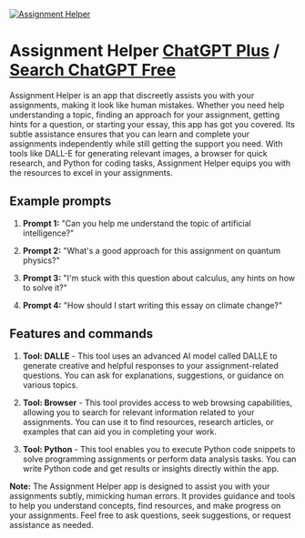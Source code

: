 
[![Assignment Helper](https://files.oaiusercontent.com/file-IrNztcKjGmq0Lfu7c14HszE5?se=2123-10-18T02%3A41%3A21Z&sp=r&sv=2021-08-06&sr=b&rscc=max-age%3D31536000%2C%20immutable&rscd=attachment%3B%20filename%3D2079c7fe-1c4e-4c18-b01a-75b571ed5aae.png&sig=NlS%2BdglWQo7MUGj44mOyjpPfWIiyAoOIGTzURUk7pEM%3D)](https://chat.openai.com/g/g-uUHn3PI4I-assignment-helper)

# Assignment Helper [ChatGPT Plus](https://chat.openai.com/g/g-uUHn3PI4I-assignment-helper) / [Search ChatGPT Free](https://gptcall.net/index.html#/?search=Assignment%20Helper)

Assignment Helper is an app that discreetly assists you with your assignments, making it look like human mistakes. Whether you need help understanding a topic, finding an approach for your assignment, getting hints for a question, or starting your essay, this app has got you covered. Its subtle assistance ensures that you can learn and complete your assignments independently while still getting the support you need. With tools like DALL-E for generating relevant images, a browser for quick research, and Python for coding tasks, Assignment Helper equips you with the resources to excel in your assignments.

## Example prompts

1. **Prompt 1:** "Can you help me understand the topic of artificial intelligence?"

2. **Prompt 2:** "What's a good approach for this assignment on quantum physics?"

3. **Prompt 3:** "I'm stuck with this question about calculus, any hints on how to solve it?"

4. **Prompt 4:** "How should I start writing this essay on climate change?"

## Features and commands

1. **Tool: DALLE** - This tool uses an advanced AI model called DALLE to generate creative and helpful responses to your assignment-related questions. You can ask for explanations, suggestions, or guidance on various topics.

2. **Tool: Browser** - This tool provides access to web browsing capabilities, allowing you to search for relevant information related to your assignments. You can use it to find resources, research articles, or examples that can aid you in completing your work.

3. **Tool: Python** - This tool enables you to execute Python code snippets to solve programming assignments or perform data analysis tasks. You can write Python code and get results or insights directly within the app.

**Note:** The Assignment Helper app is designed to assist you with your assignments subtly, mimicking human errors. It provides guidance and tools to help you understand concepts, find resources, and make progress on your assignments. Feel free to ask questions, seek suggestions, or request assistance as needed.


